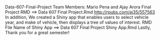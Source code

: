 Data-607-Final-Project
Team Members: Mario Pena and Ajay Arora
Final Project RMD ==> Data 607 Final Project.Rmd
http://rpubs.com/aj35/557563
In addition, We created a Shiny app that enables users to select vehicle year, and make of vehicle, then displays a tree of values of interest.
RMD File Name of Shiny App ==> Data 607 Final Project Shiny App.Rmd
Lastly, Thank you for a great semester!
